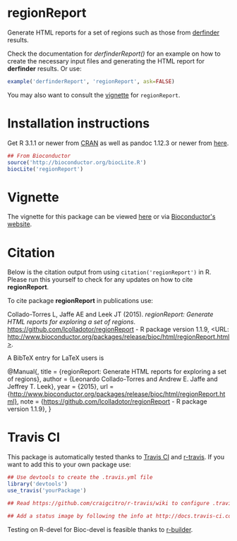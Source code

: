 regionReport
===============

Generate HTML reports for a set of regions such as those from 
[derfinder](https://github.com/lcolladotor/derfinder) results.

Check the documentation for _derfinderReport()_ for an example on how to create 
the necessary input files and generating the HTML report for __derfinder__ 
results. Or use:

```R
example('derfinderReport', 'regionReport', ask=FALSE)
```

You may also want to consult the [vignette](http://lcolladotor.github.io/regionReport/) for `regionReport`.

# Installation instructions

Get R 3.1.1 or newer from [CRAN](http://cran.r-project.org/) as well as pandoc 
1.12.3 or newer from [here](http://johnmacfarlane.net/pandoc/installing.html).

```R
## From Bioconductor
source('http://bioconductor.org/biocLite.R')
biocLite('regionReport')
```

# Vignette

The vignette for this package can be viewed [here](http://lcolladotor.github.io/regionReport/) or via [Bioconductor's website](http://www.bioconductor.org/packages/devel/bioc/html/regionReport.html).


# Citation

Below is the citation output from using `citation('regionReport')` in R. 
Please run this yourself to check for any updates on how to cite 
__regionReport__.


To cite package __regionReport__ in publications use:

Collado-Torres L, Jaffe AE and Leek JT (2015). _regionReport: Generate HTML reports for exploring a set of regions_.
https://github.com/lcolladotor/regionReport - R package version 1.1.9, <URL:
http://www.bioconductor.org/packages/release/bioc/html/regionReport.html>.


A BibTeX entry for LaTeX users is

@Manual{,
    title = {regionReport: Generate HTML reports for exploring a set of regions},
    author = {Leonardo Collado-Torres and Andrew E. Jaffe and Jeffrey T. Leek},
    year = {2015},
    url = {http://www.bioconductor.org/packages/release/bioc/html/regionReport.html},
    note = {https://github.com/lcolladotor/regionReport - R package version 1.1.9},
}

# Travis CI

This package is automatically tested thanks to [Travis CI](travis-ci.org) and [r-travis](https://github.com/craigcitro/r-travis). If you want to add this to your own package use:

```R
## Use devtools to create the .travis.yml file
library('devtools')
use_travis('yourPackage')

## Read https://github.com/craigcitro/r-travis/wiki to configure .travis.yml appropriately

## Add a status image by following the info at http://docs.travis-ci.com/user/status-images/
```

Testing on R-devel for Bioc-devel is feasible thanks to [r-builder](https://github.com/metacran/r-builder).
